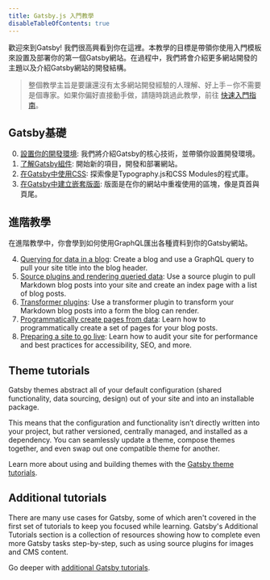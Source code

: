 ```yaml
---
title: Gatsby.js 入門教學
disableTableOfContents: true
---
```


歡迎來到Gatsby! 我們很高興看到你在這裡。本教學的目標是帶領你使用入門模板來設置及部署你的第一個Gatsby網站。在過程中，我們將會介紹更多網站開發的主題以及介紹Gatsby網站的開發結構。

> 整個教學主旨是要讓還沒有太多網站開發經驗的人理解、好上手－你不需要是個專家。如果你偏好直接動手做，請隨時跳過此教學，前往 [快速入門指南](/docs/quick-start/)。

## Gatsby基礎

0.  [設置你的開發環境](/tutorial/part-zero/): 我們將介紹Gatsby的核心技術，並帶領你設置開發環境。
1.  [了解Gatsby組件](/tutorial/part-one/): 開始新的項目，開發和部署網站。
1.  [在Gatsby中使用CSS](/tutorial/part-two/): 探索像是Typography.js和CSS Modules的程式庫。
1.  [在Gatsby中建立嵌套版面](/tutorial/part-three/): 版面是在你的網站中重複使用的區塊，像是頁首與頁尾。

## 進階教學

在進階教學中，你會學到如何使用GraphQL匯出各種資料到你的Gatsby網站。

4.  [Querying for data in a blog](/tutorial/part-four/): Create a blog and use a GraphQL query to pull your site title into the blog header.
5.  [Source plugins and rendering queried data](/tutorial/part-five/): Use a source plugin to pull Markdown blog posts into your site and create an index page with a list of blog posts.
6.  [Transformer plugins](/tutorial/part-six/): Use a transformer plugin to transform your Markdown blog posts into a form the blog can render.
7.  [Programmatically create pages from data](/tutorial/part-seven/): Learn how to programmatically create a set of pages for your blog posts.
8.  [Preparing a site to go live](/tutorial/part-eight/): Learn how to audit your site for performance and best practices for accessibility, SEO, and more.

## Theme tutorials

Gatsby themes abstract all of your default configuration (shared functionality, data sourcing, design) out of your site and into an installable package.

This means that the configuration and functionality isn’t directly written into your project, but rather versioned, centrally managed, and installed as a dependency. You can seamlessly update a theme, compose themes together, and even swap out one compatible theme for another.

Learn more about using and building themes with the [Gatsby theme tutorials](/tutorial/theme-tutorials/).

## Additional tutorials

There are many use cases for Gatsby, some of which aren't covered in the first set of tutorials to keep you focused while learning. Gatsby's Additional Tutorials section is a collection of resources showing how to complete even more Gatsby tasks step-by-step, such as using source plugins for images and CMS content.

Go deeper with [additional Gatsby tutorials](/tutorial/additional-tutorials/).
